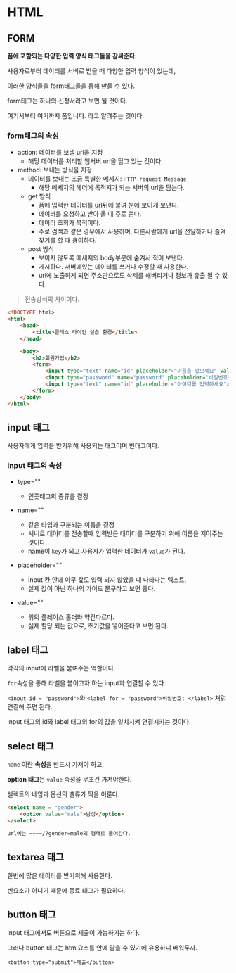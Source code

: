 # HTML

## FORM

**폼에 포함되는 다양한 입력 양식 태그들을 감싸준다.**

사용자로부터 데이터를 서버로 받을 때 다양한 입력 양식이 있는데,

이러한 양식들을 form태그들을 통해 만들 수 있다.

form태그는 하나의 신청서라고 보면 될 것이다. 

여기서부터 여기까지 폼입니다. 라고 알려주는 것이다.

### form태그의 속성

- action: 데이터를 보낼 url을 지정
  - 해당 데이터를 처리할 웹서버 url을 담고 있는 것이다.
- method: 보내는 방식을 지정
  - 데이터를 보내는 조금 특별한 메세지: `HTTP request Message`
    - 해당 메세지의 헤더에 목적지가 되는 서버의 url을 담는다.
  - get 방식
    - 폼에 입력한 데이터를 url뒤에 붙여 눈에 보이게 보낸다.
    - 데이터를 요청하고 받아 올 때 주로 쓴다.
    - 데이터 조회가 목적이다.
    - 주로 검색과 같은 경우에서 사용하며, 다른사람에게 url을 전달하거나 즐겨찾기를 할 때 용이하다.
  - post 방식
    - 보이지 않도록 메세지의 body부분에 숨겨서 적어 보낸다. 
    - 게시하다. 서버에있는 데이터를 쓰거나 수정할 때 사용한다.
    - url에 노출하게 되면 주소만으로도 삭제를 해버리거나 정보가 유출 될 수 있다.

> 전송방식의 차이이다.

```html
<!DOCTYPE html>
<html>
    <head>
        <title>클래스 라이언 실습 환경</title>
    </head>

    <body>
        <h2>회원가입</h2>
        <form>
            <input type="text" name="id" placeholder="이름을 넣으세요" value="hyun"><br>
            <input type="password" name="password" placeholder="비밀번호를 입력하세요"><br>
            <input type="text" name="id" placeholder="아이디를 입력하세요"><br>
        </form>
    </body>  
</html>
```

## input 태그

사용자에게 입력을 받기위해 사용되는 태그이며 빈태그이다.



### input 태그의 속성

- type=""

  - 인풋태그의 종류를 결정
- name=""

  - 같은 타입과 구분되는 이름을 결정
  - 서버로 데이터를 전송할때 입력받은 데이터를 구분하기 위해 이름을 지어주는 것이다.
  - name이 `key`가 되고 사용자가 입력한 데이터가 `value`가 된다.
- placeholder=""

  - input 칸 안에 아무 값도 입력 되지 않았을 때 나타나는 텍스트.
  - 실제 값이 아닌 하나의 가이드 문구라고 보면 좋다.
- value=""
  - 위의 플레이스 홀더와 약간다르다.
  - 실제 할당 되는 값으로, 초기값을 넣어준다고 보면 된다. 

## label 태그

각각의 input에 라벨을 붙여주는 역할이다.

`for`속성을 통해 라벨을 붙이고자 하는 input과 연결할 수 있다.

`<input id = "password">`와 `<label for = "password">비밀번호: </label>` 처럼 연결해 주면 된다. 

input 태그의 id와 label 태그의 for의 값을 일치시켜 연결시키는 것이다.

## select 태그

`name` 이란 **속성**을 반드시 가져야 하고, 

**option 태그**는 `value` 속성을 무조건 가져야한다. 

셀렉트의 네임과 옵션의 밸류가 짝을 이룬다.

```html
<select name = "gender">
    <option value="male">남성</option>
</select>

url에는 ~~~~/?gender=male의 형태로 들어간다.
```

## textarea 태그

한번에 많은 데이터를 받기위해 사용한다.

빈요소가 아니기 때문에 종료 태그가 필요하다.

## button 태그

input 태그에서도 버튼으로 제출이 가능하기는 하다. 

그러나 button 태그는 html요소를 안에 담을 수 있기에 유용하니 배워두자.

`<button type="submit">제출</button>`